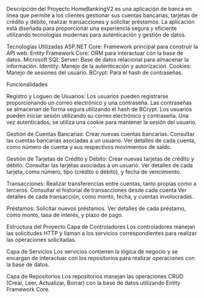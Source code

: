 Descripción del Proyecto
HomeBankingV2 es una aplicación de banca en línea que permite a los clientes gestionar sus cuentas bancarias, tarjetas de crédito y débito, realizar transacciones y solicitar préstamos. La aplicación está diseñada para proporcionar una experiencia segura y eficiente utilizando tecnologías modernas para autenticación y gestión de datos.

Tecnologías Utilizadas
ASP.NET Core: Framework principal para construir la API web.
Entity Framework Core: ORM para interactuar con la base de datos.
Microsoft SQL Server: Base de datos relacional para almacenar la información.
Identity: Manejo de la autenticación y autorización.
Cookies: Manejo de sesiones del usuario.
BCrypt: Para el hash de contraseñas.

Funcionalidades

Registro y Logueo de Usuarios:
Los usuarios pueden registrarse proporcionando un correo electrónico y una contraseña.
Las contraseñas se almacenan de forma segura utilizando el hash de BCrypt.
Los usuarios pueden iniciar sesión utilizando su correo electrónico y contraseña.
Una vez autenticados, se utiliza una cookie para mantener la sesión del usuario.

Gestión de Cuentas Bancarias:
Crear nuevas cuentas bancarias.
Consultar las cuentas bancarias asociadas a un usuario.
Ver detalles de cada cuenta, como número de cuenta y sus respectivos movimientos de saldo.

Gestión de Tarjetas de Crédito y Débito:
Crear nuevas tarjetas de crédito y débito.
Consultar las tarjetas asociadas a un usuario.
Ver detalles de cada tarjeta, como número, tipo (crédito o débito), y fecha de vencimiento.

Transacciones:
Realizar transferencias entre cuentas, tanto propias como a terceros.
Consultar el historial de transacciones desde cada cuenta
Ver detalles de cada transacción, como monto, fecha, y cuentas involucradas.

Préstamos:
Solicitar nuevos préstamos.
Ver detalles de cada préstamo, como monto, tasa de interés, y plazo de pago.

Estructura del Proyecto
Capa de Controladores
Los controladores manejan las solicitudes HTTP y llaman a los servicios correspondientes para realizar las operaciones solicitadas.

Capa de Servicios
Los servicios contienen la lógica de negocio y se encargan de interactuar con los repositorios para realizar operaciones con la base de datos.

Capa de Repositorios
Los repositorios manejan las operaciones CRUD (Crear, Leer, Actualizar, Borrar) con la base de datos utilizando Entity Framework Core.
